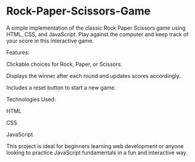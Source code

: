 # Rock-Paper-Scissors-Game

A simple implementation of the classic Rock Paper Scissors game using HTML, CSS, and JavaScript. Play against the computer and keep track of your score in this interactive game.

Features:

Clickable choices for Rock, Paper, or Scissors.

Displays the winner after each round and updates scores accordingly.

Includes a reset button to start a new game.

Technologies Used:


HTML

CSS


JavaScript



This project is ideal for beginners learning web development or anyone looking to practice JavaScript fundamentals in a fun and interactive way.
